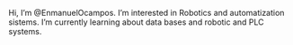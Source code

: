Hi, I’m @EnmanuelOcampos.
I’m interested in Robotics and automatization sistems.
I’m currently learning about data bases and robotic and PLC systems.

